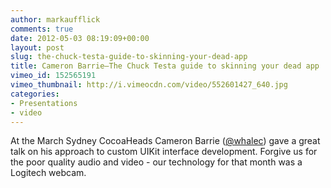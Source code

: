 ```yaml
---
author: markaufflick
comments: true
date: 2012-05-03 08:19:09+00:00
layout: post
slug: the-chuck-testa-guide-to-skinning-your-dead-app
title: Cameron Barrie—The Chuck Testa guide to skinning your dead app
vimeo_id: 152565191
vimeo_thumbnail: http://i.vimeocdn.com/video/552601427_640.jpg
categories:
- Presentations
- video
---
```


At the March Sydney CocoaHeads Cameron Barrie ([@whalec](http://twitter.com/whalec)) gave a great talk on his approach to custom UIKit interface development. Forgive us for the poor quality audio and video - our technology for that month was a Logitech webcam.
